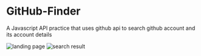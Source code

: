 # GitHub-Finder
A Javascript API practice that uses github api to search github account and its account details

![landing page]("./1.PNG")
![search result]("./2.PNG")
